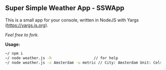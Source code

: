 ## Super Simple Weather App - SSWApp


This is a small app for your console, written in NodeJS with Yargs (https://yargs.js.org).

*Feel free to fork.*

**Usage:**

```bash
~/ npm i
~/ node weather.js -h					// for help
~/ node weather.js -c Amsterdam -u metric // City: Amsterdam Unit: Celsius
```

